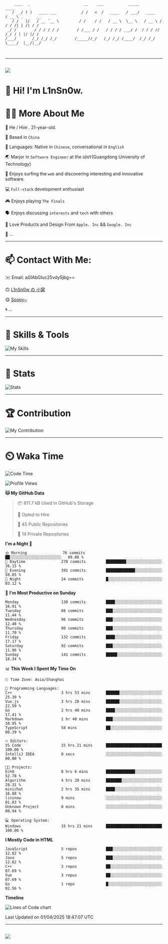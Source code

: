 ```

    ____  _                        __    ___           _____           ____           
   /  _/ ( )   ____ ___           / /   <  /   ____   / ___/   ____   / __ \ _      __
   / /   |/   / __ `__ \         / /    / /   / __ \  \__ \   / __ \ / / / /| | /| / /
 _/ /        / / / / / /        / /___ / /   / / / / ___/ /  / / / // /_/ / | |/ |/ / 
/___/       /_/ /_/ /_/        /_____//_/   /_/ /_/ /____/  /_/ /_/ \____/  |__/|__/  
                                                                                      
                                          

```

---

##
![](https://raw.githubusercontent.com/lin-snow/lin-snow/output/github-contribution-grid-snake-dark.svg)

# 👋 Hi! I'm L1nSn0w.

# 👨‍💻 More About Me

🤠 He / Him . 21-year-old.

🎈 Based in `China`
  
🤔 Languages: Native in `Chinese`, conversational in `English`

🌏 Marjor in `Software Engineer` at the `GDUT`(Guangdong University of Technology)

🛟 Enjoys surfing the `web` and discovering interesting and innovative software.

💻 `Full-stack` development enthusiast

🎮 Enjoys playing `The Finals`

🗣️ Enjoys discussing `interests` and `tech` with others

👾 Love Products and Design From `Apple. Inc` && `Google. Inc`  

🤪 ...

---

# 📫 Contact With Me:

✉️ Email: aGlAbGluc25vdy5jbg==

🙃 [L1nSn0w の 小窝](https://linsnow.cn)

😋 [Soopy~](https://soopy.cn)

🌀 ...

---

# 🔮 Skills & Tools

![My Skills](/assets/skillicons.svg)

---

# 🍟 Stats

![Stats](https://github-profile-trophy.vercel.app/?username=lin-snow&theme=nord&no-frame=true&column=9)

<!-- <div style="text-align: center;">
    <a href="https://github.com/lin-snow">
        <img align="center" src="https://githubstat.linsnow.cn/api/top-langs/?username=lin-snow&layout=donut&langs_count=8" />
    </a>
    <a href="https://github.com/lin-snow">
        <img align="center" src="https://githubstat.linsnow.cn/api?username=lin-snow&count_private=true&show_icons=true&theme=default&show=reviews,discussions_started,discussions_answered,prs_merged,prs_merged_percentage" />
    </a>
</div> -->

---

# 🏆 Contribution

![My Contribution](https://activitygraph.linsnow.cn/graph?username=lin-snow&theme=github-compact&days=30)

---

# ⏲️ Waka Time

<!--START_SECTION:waka-->
![Code Time](http://img.shields.io/badge/Code%20Time-601%20hrs%2022%20mins-blue)

![Profile Views](http://img.shields.io/badge/Profile%20Views-10-blue)

**🐱 My GitHub Data** 

> 📦 811.7 kB Used in GitHub's Storage 
 > 
> 💼 Opted to Hire
 > 
> 📜 45 Public Repositories 
 > 
> 🔑 14 Private Repositories 
 > 
**I'm a Night 🦉** 

```text
🌞 Morning                76 commits          ██░░░░░░░░░░░░░░░░░░░░░░░   09.88 % 
🌆 Daytime                278 commits         █████████░░░░░░░░░░░░░░░░   36.15 % 
🌃 Evening                391 commits         █████████████░░░░░░░░░░░░   50.85 % 
🌙 Night                  24 commits          █░░░░░░░░░░░░░░░░░░░░░░░░   03.12 % 
```
📅 **I'm Most Productive on Sunday** 

```text
Monday                   130 commits         ████░░░░░░░░░░░░░░░░░░░░░   16.91 % 
Tuesday                  88 commits          ███░░░░░░░░░░░░░░░░░░░░░░   11.44 % 
Wednesday                96 commits          ███░░░░░░░░░░░░░░░░░░░░░░   12.48 % 
Thursday                 90 commits          ███░░░░░░░░░░░░░░░░░░░░░░   11.70 % 
Friday                   132 commits         ████░░░░░░░░░░░░░░░░░░░░░   17.17 % 
Saturday                 92 commits          ███░░░░░░░░░░░░░░░░░░░░░░   11.96 % 
Sunday                   141 commits         █████░░░░░░░░░░░░░░░░░░░░   18.34 % 
```


📊 **This Week I Spent My Time On** 

```text
🕑︎ Time Zone: Asia/Shanghai

💬 Programming Languages: 
C++                      3 hrs 53 mins       ██████░░░░░░░░░░░░░░░░░░░   25.30 % 
Vue.js                   3 hrs 28 mins       ██████░░░░░░░░░░░░░░░░░░░   22.59 % 
Go                       2 hrs 40 mins       ████░░░░░░░░░░░░░░░░░░░░░   17.41 % 
Markdown                 1 hr 40 mins        ███░░░░░░░░░░░░░░░░░░░░░░   10.95 % 
TypeScript               58 mins             ██░░░░░░░░░░░░░░░░░░░░░░░   06.39 % 

🔥 Editors: 
VS Code                  15 hrs 21 mins      █████████████████████████   100.00 % 
IntelliJ IDEA            0 secs              ░░░░░░░░░░░░░░░░░░░░░░░░░   00.00 % 

🐱‍💻 Projects: 
Ech0                     8 hrs 6 mins        █████████████░░░░░░░░░░░░   52.78 % 
Algorithm                4 hrs 20 mins       ███████░░░░░░░░░░░░░░░░░░   28.31 % 
minichat                 2 hrs 35 mins       ████░░░░░░░░░░░░░░░░░░░░░   16.88 % 
linsnow                  9 mins              ░░░░░░░░░░░░░░░░░░░░░░░░░   01.03 % 
Unknown Project          8 mins              ░░░░░░░░░░░░░░░░░░░░░░░░░   00.94 % 

💻 Operating System: 
Windows                  15 hrs 21 mins      █████████████████████████   100.00 % 
```

**I Mostly Code in HTML** 

```text
JavaScript               5 repos             ███░░░░░░░░░░░░░░░░░░░░░░   12.82 % 
Java                     5 repos             ███░░░░░░░░░░░░░░░░░░░░░░   12.82 % 
C++                      3 repos             ██░░░░░░░░░░░░░░░░░░░░░░░   07.69 % 
Vue                      3 repos             ██░░░░░░░░░░░░░░░░░░░░░░░   07.69 % 
Go                       1 repo              █░░░░░░░░░░░░░░░░░░░░░░░░   02.56 % 
```



**Timeline**

![Lines of Code chart](https://raw.githubusercontent.com/lin-snow/lin-snow/main/assets/bar_graph.png)


 Last Updated on 01/04/2025 18:47:07 UTC
<!--END_SECTION:waka-->



---
##
![](./profile-3d-contrib/profile-night-rainbow.svg)
